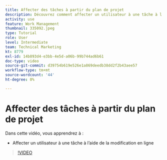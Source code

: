 ```yaml
---
title: Affecter des tâches à partir du plan de projet
description: Découvrez comment affecter un utilisateur à une tâche à l’aide de la modification en ligne dans une [!DNL  Workfront] projet.
activity: use
feature: Work Management
thumbnail: 335092.jpeg
type: Tutorial
role: User
level: Intermediate
team: Technical Marketing
kt: 8779
exl-id: 14b893d4-e3bb-4e5d-a06b-99b744ad6b61
doc-type: video
source-git-commit: d39754b619e526e1a869deedb38dd2f2b43aee57
workflow-type: tm+mt
source-wordcount: '44'
ht-degree: 0%

---
```


# Affecter des tâches à partir du plan de projet

Dans cette vidéo, vous apprendrez à :

* Affecter un utilisateur à une tâche à l’aide de la modification en ligne

>[!VIDEO](https://video.tv.adobe.com/v/335092/?quality=12)

<!---
learn more urls:
Notifications: Information about work assigned to me
Assign tasks
Personal time overview
Make smart assignments
Modify multiple user assignments in a task list
--->
